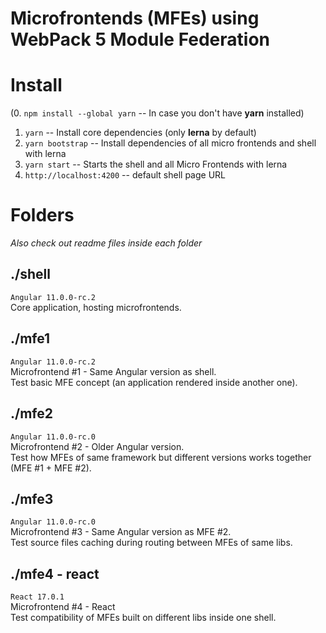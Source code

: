 # Microfrontends (MFEs) using WebPack 5 Module Federation
# Install
(0. ``npm install --global yarn`` -- In case you don't have **yarn** installed)
1. ``yarn`` -- Install core dependencies (only **lerna** by default)
2. ``yarn bootstrap`` -- Install dependencies of all micro frontends and shell with lerna
3. ``yarn start`` -- Starts the shell and all Micro Frontends with lerna
4. ``http://localhost:4200`` -- default shell page URL

# Folders
*Also check out readme files inside each folder*
## ./shell 
``Angular 11.0.0-rc.2`` \
Core application, hosting microfrontends.

## ./mfe1
``Angular 11.0.0-rc.2`` \
Microfrontend #1 - Same Angular version as shell.\
Test basic MFE concept (an application rendered inside another one).

## ./mfe2
``Angular 11.0.0-rc.0`` \
Microfrontend #2 - Older Angular version. \
Test how MFEs of same framework but different versions works together (MFE #1 + MFE #2).


## ./mfe3
``Angular 11.0.0-rc.0`` \
Microfrontend #3 - Same Angular version as MFE #2. \
Test source files caching during routing between MFEs of same libs.


## ./mfe4 - react
``React 17.0.1`` \
Microfrontend #4 - React \
Test compatibility of MFEs built on different libs inside one shell.
